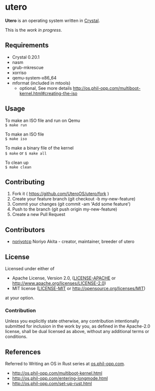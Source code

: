 # utero

**Utero** is an operating system written in [Crystal](https://crystal-lang.org/).

This is the *work in progress*.

## Requirements

* Crystal 0.20.1
* nasm
* grub-mkrescue
* xorriso
* qemu-system-x86_64
* mformat (included in mtools)
  * optional, See more details http://os.phil-opp.com/multiboot-kernel.html#creating-the-iso

## Usage
To make an ISO file and run on Qemu  
``$ make run``

To make an ISO file  
``$ make iso``

To make a binary file of the kernel  
``$ make`` or ``$ make all``

To clean up  
``$ make clean``

## Contributing

1. Fork it ( https://github.com/UteroOS/utero/fork )
2. Create your feature branch (git checkout -b my-new-feature)
3. Commit your changes (git commit -am 'Add some feature')
4. Push to the branch (git push origin my-new-feature)
5. Create a new Pull Request

## Contributors

- [noriyotcp](https://github.com/noriyotcp) Noriyo Akita - creator, maintainer, breeder of utero

## License

Licensed under either of

 * Apache License, Version 2.0, ([LICENSE-APACHE](LICENSE-APACHE) or http://www.apache.org/licenses/LICENSE-2.0)
 * MIT license ([LICENSE-MIT](LICENSE-MIT) or http://opensource.org/licenses/MIT)

at your option.

### Contribution

Unless you explicitly state otherwise, any contribution intentionally submitted
for inclusion in the work by you, as defined in the Apache-2.0 license, shall be dual licensed as above, without any
additional terms or conditions.

## References
Referred to Writing an OS in Rust series at [os.phil-opp.com](http://os.phil-opp.com/).  
* http://os.phil-opp.com/multiboot-kernel.html
* http://os.phil-opp.com/entering-longmode.html
* http://os.phil-opp.com/set-up-rust.html
